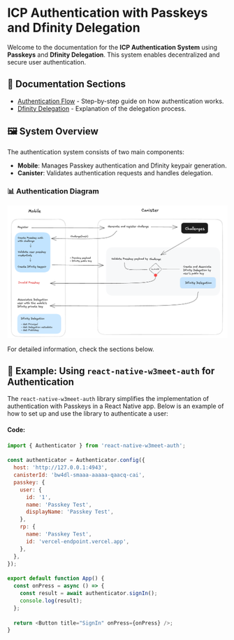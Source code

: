 # ICP Authentication with Passkeys and Dfinity Delegation

Welcome to the documentation for the **ICP Authentication System** using **Passkeys** and **Dfinity Delegation**. This system enables decentralized and secure user authentication.

## 📌 Documentation Sections

- [Authentication Flow](authentication.md) - Step-by-step guide on how authentication works.
- [Dfinity Delegation](delegation.md) - Explanation of the delegation process.

## 🖼️ System Overview

The authentication system consists of two main components:

- **Mobile**: Manages Passkey authentication and Dfinity keypair generation.
- **Canister**: Validates authentication requests and handles delegation.

### 📊 Authentication Diagram

![Authentication Flow](images/diagram-icp-auth.png)

For detailed information, check the sections below.

## 🔑 Example: Using `react-native-w3meet-auth` for Authentication

The `react-native-w3meet-auth` library simplifies the implementation of authentication with Passkeys in a React Native app. Below is an example of how to set up and use the library to authenticate a user:

#### Code:

```javascript
import { Authenticator } from 'react-native-w3meet-auth';

const authenticator = Authenticator.config({
  host: 'http://127.0.0.1:4943',
  canisterId: 'bw4dl-smaaa-aaaaa-qaacq-cai',
  passkey: {
    user: {
      id: '1',
      name: 'Passkey Test',
      displayName: 'Passkey Test',
    },
    rp: {
      name: 'Passkey Test',
      id: 'vercel-endpoint.vercel.app',
    },
  },
});

export default function App() {
  const onPress = async () => {
    const result = await authenticator.signIn();
    console.log(result);
  };

  return <Button title="SignIn" onPress={onPress} />;
}
```